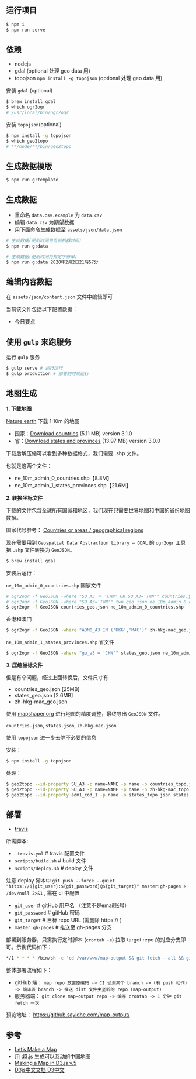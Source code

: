 ## 运行项目
```bash
$ npm i
$ npm run serve
```

## 依赖

- nodejs
- gdal (optional 处理 geo data 用)
- topojson `npm install -g topojson` (optional 处理 geo data 用)

安装 `gdal` (optional)
```bash
$ brew install gdal
$ which ogr2ogr
# /usr/local/bin/ogr2ogr
```

安装 `topojson`(optional)
```bash
$ npm install -g topojson
$ which geo2topo
# **/node/**/bin/geo2topo
```

## 生成数据模版

```bash
$ npm run g:template
```

## 生成数据

- 重命名 `data.csv.example` 为 `data.csv`
- 编辑 `data.csv` 为期望数据
- 用下面命令生成数据至 `assets/json/data.json`

```bash
# 生成数据(更新时间为当前机器时间)
$ npm run g:data

# 生成数据(更新时间为指定字符串)
$ npm run g:data 2020年2月2日21時57分
```

## 编辑内容数据

在 `assets/json/content.json` 文件中编辑即可

当前该文件包括以下配置数据：
- 今日要点

## 使用 `gulp` 来跑服务

运行 `gulp` 服务
```bash
$ gulp serve # 运行运行
$ gulp production # 部署的时候运行
```

## 地图生成

**1. 下载地图**

[Nature earth](http://www.naturalearthdata.com/downloads/10m-cultural-vectors/) 下载 1:10m 的地图

- 国家：[Download countries](http://www.naturalearthdata.com/http//www.naturalearthdata.com/download/10m/cultural/ne_10m_admin_0_countries.zip) (5.11 MB) version 3.1.0
- 省：[Download states and provinces](http://www.naturalearthdata.com/http//www.naturalearthdata.com/download/10m/cultural/ne_10m_admin_1_states_provinces.zip) (13.97 MB) version 3.0.0

下载后解压缩可以看到多种数据格式，我们需要 .shp 文件。

也就是这两个文件：
- ne_10m_admin_0_countries.shp【8.8M】
- ne_10m_admin_1_states_provinces.shp【21.6M】


**2. 转换坐标文件**

下载的文件包含全球所有国家和地区，我们现在只需要世界地图和中国的省份地图数据。

国家代号参考： [Countries or areas / geographical regions](https://unstats.un.org/unsd/methodology/m49/)

现在需要用到 `Geospatial Data Abstraction Library – GDAL` 的 `ogr2ogr` 工具把 `.shp` 文件转换为 `GeoJSON`。

```bash
$ brew install gdal
```

安装后运行：

`ne_10m_admin_0_countries.shp` 国家文件

```bash
# ogr2ogr -f GeoJSON -where "SU_A3 ＝ 'CHN' OR SU_A3='TWN'" countries.json ne_10m_admin_0_countries.shp
# ogr2ogr -f GeoJSON -where "SU_A3='TWN'" twn_geo.json ne_10m_admin_0_countries.shp
$ ogr2ogr -f GeoJSON countries_geo.json ne_10m_admin_0_countries.shp
```

香港和澳门
```bash
$ ogr2ogr -f GeoJSON -where "ADM0_A3 IN ('HKG','MAC')" zh-hkg-mac_geo.json ne_10m_admin_0_countries.shp
```

`ne_10m_admin_1_states_provinces.shp` 省文件

```bash
$ ogr2ogr -f GeoJSON -where "gu_a3 = 'CHN'" states_geo.json ne_10m_admin_1_states_provinces.shp
```

**3. 压缩坐标文件**

但是有个问题，经过上面转换后，文件尺寸有

- countries_geo.json [25MB]
- states_geo.json [2.6MB]
- zh-hkg-mac_geo.json

使用 [mapshaper.org](http://www.mapshaper.org/) 进行地图的精度调整，最终导出 `GeoJSON` 文件。

`countries.json`, `states.json`, `zh-hkg-mac.json`

使用 `topojson` 进一步去除不必要的信息

安装：
```bash
$ npm install -g topojson
```

处理：
```bash
$ geo2topo --id-property SU_A3 -p name=NAME -p name -o countries_topo.json countries.json
$ geo2topo --id-property SU_A3 -p name=NAME -p name -o zh-hkg-mac_topo.json zh-hkg-mac.json
$ geo2topo --id-property adm1_cod_1 -p name -o states_topo.json states.json
```


## 部署

- [travis](https://travis-ci.org/)

所需脚本:

- `.travis.yml`         # travis 配置文件
- `scripts/build.sh`    # build 文件
- `scripts/deploy.sh`   # deploy 文件

注意 deploy 脚本中 `git push --force --quiet "https://${git_user}:${git_password}@${git_target}" master:gh-pages > /dev/null 2>&1` , 需在 ci 中配置

- `git_user`            # gitHub 用户名 （注意不是email账号）
- `git_password`        # gitHub 密码
- `git_target`          # 目标 repo URL (需删除 https:// )
- `master:gh-pages`     # 推送至 gh-pages 分支

部署到服务器，只需执行定时脚本 (`crontab -e`) 拉取 target repo 的对应分支即可。示例代码如下：

```bash
*/1 * * * * /bin/sh -c 'cd /var/www/map-output && git fetch --all && git reset --hard origin/gh-pages'
```

整体部署流程如下：

- gitHub 端： `map repo 放置原编码 -> CI 侦测某个 branch -> (有 push 动作) -> 编译该 branch -> 推送 dist 文件夹至新的 repo (map-output) `
- 服务器端： `git clone map-output repo -> 编写 crontab -> 1 分钟 git fetch 一次`

预览地址： https://github.sayidhe.com/map-output/

## 参考

- [Let’s Make a Map](https://bost.ocks.org/mike/map/)
- [用 d3.js 生成可以互动的中国地图](https://yukun.im/javascript/533)
- [Making a Map in D3.js v.5](http://datawanderings.com/2018/10/28/making-a-map-in-d3-js-v-5/)
- [D3js中文文档 D3中文](https://github.com/xswei/d3js_doc)
